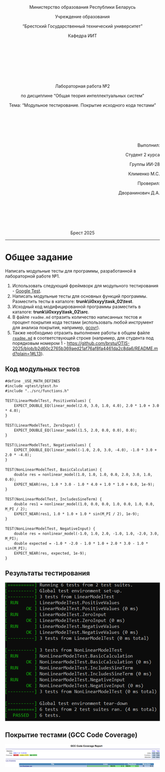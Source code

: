 <p align="center"> Министерство образования Республики Беларусь</p>
<p align="center">Учреждение образования</p>
<p align="center">“Брестский Государственный технический университет”</p>
<p align="center">Кафедра ИИТ</p>
<br><br><br><br><br><br><br>
<p align="center">Лабораторная работа №2</p>
<p align="center">по дисциплине “Общая теория интеллектуальных систем”</p>
<p align="center">Тема: “Модульное тестирование. Покрытие исходного кода тестами”</p>
<br><br><br><br><br>
<p align="right">Выполнил:</p>
<p align="right">Студент 2 курса</p>
<p align="right">Группы ИИ-28</p>
<p align="right">Клименко М.С.</p>
<p align="right">Проверил:</p>
<p align="right">Дворанинович Д.А.</p>
<br><br><br><br><br>
<p align="center">Брест 2025</p>

<hr>


# Общее задание #
Написать модульные тесты для программы, разработанной в лабораторной работе №1.

1. Использовать следующий фреймворк для модульного тестирования - [Google Test](https://google.github.io/googletest/).
2. Написать модульные тесты для основных функций программы. Разместить тесты в каталоге: **trunk\ii0xxyy\task_02\test**.
3. Исходный код модифицированной программы разместить в каталоге: **trunk\ii0xxyy\task_02\src**.
4. В файле `readme.md` отразить количество написанных тестов и процент покрытия кода тестами (использовать любой инструмент для анализа покрытия, например, [gcovr](https://gcovr.com/en/stable/)).
5. Также необходимо отразить выполнение работы в общем файле [`readme.md`](https://github.com/brstu/OTIS-2025/blob/main/README.md) в соответствующей строке (например, для студента под порядковым номером 1 - https://github.com/brstu/OTIS-2025/blob/b2d60c2765b369aed21af76af8fa4461da2c8da6/README.md?plain=1#L13).
## Код модульных тестов ##
```
#define _USE_MATH_DEFINES
#include <gtest/gtest.h>
#include "../src/functions.h"

TEST(LinearModelTest, PositiveValues) {
    EXPECT_DOUBLE_EQ(linear_model(2.0, 3.0, 1.0, 4.0), 2.0 * 1.0 + 3.0 * 4.0);
}

TEST(LinearModelTest, ZeroInput) {
    EXPECT_DOUBLE_EQ(linear_model(1.5, 2.0, 0.0, 0.0), 0.0);
}

TEST(LinearModelTest, NegativeValues) {
    EXPECT_DOUBLE_EQ(linear_model(-1.0, 2.0, 3.0, -4.0), -1.0 * 3.0 + 2.0 * -4.0);
}

TEST(NonLinearModelTest, BasicCalculation) {
    double res = nonlinear_model(1.0, 1.0, 1.0, 0.0, 2.0, 3.0, 1.0, 0.0);
    EXPECT_NEAR(res, 1.0 * 3.0 - 1.0 * 4.0 + 1.0 * 1.0 + 0.0, 1e-9);
}

TEST(NonLinearModelTest, IncludesSineTerm) {
    double res1 = nonlinear_model(1.0, 0.0, 0.0, 1.0, 0.0, 1.0, 0.0, M_PI / 2);
    EXPECT_NEAR(res1, 1.0 * 1.0 + 1.0 * sin(M_PI / 2), 1e-9);
}

TEST(NonLinearModelTest, NegativeInput) {
    double res = nonlinear_model(-1.0, 1.0, 2.0, -1.0, 1.0, -2.0, 3.0, M_PI);
    double expected = -1.0 * -2.0 - 1.0 * 1.0 + 2.0 * 3.0 - 1.0 * sin(M_PI);
    EXPECT_NEAR(res, expected, 1e-9);
}

```
## Результаты тестирования ##
![Результаты тестирования:](images/google_tests.png)
## Покрытие тестами (GCC Code Coverage) ##
![Покрытие тестами:](images/Coverage.png)
